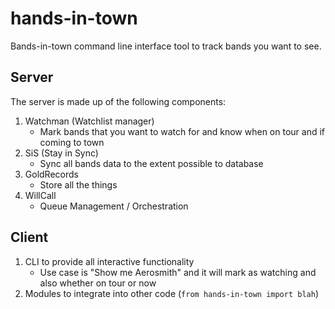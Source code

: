 # hands-in-town

Bands-in-town command line interface tool to track bands you want to see.

## Server

The server is made up of the following components:

1. Watchman (Watchlist manager)
    - Mark bands that you want to watch for and know when on tour and if coming to town
2. SiS (Stay in Sync)
    - Sync all bands data to the extent possible to database
3. GoldRecords
    - Store all the things
4. WillCall
    - Queue Management / Orchestration

## Client

1. CLI to provide all interactive functionality
    - Use case is "Show me Aerosmith" and it will mark as watching and also whether on tour or now
2. Modules to integrate into other code (`from hands-in-town import blah`)
